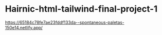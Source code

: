 # Hairnic-html-tailwind-final-project-1
<!-- live link -->


https://65184c78fe7ae23fddf133da--spontaneous-paletas-150e14.netlify.app/ 

